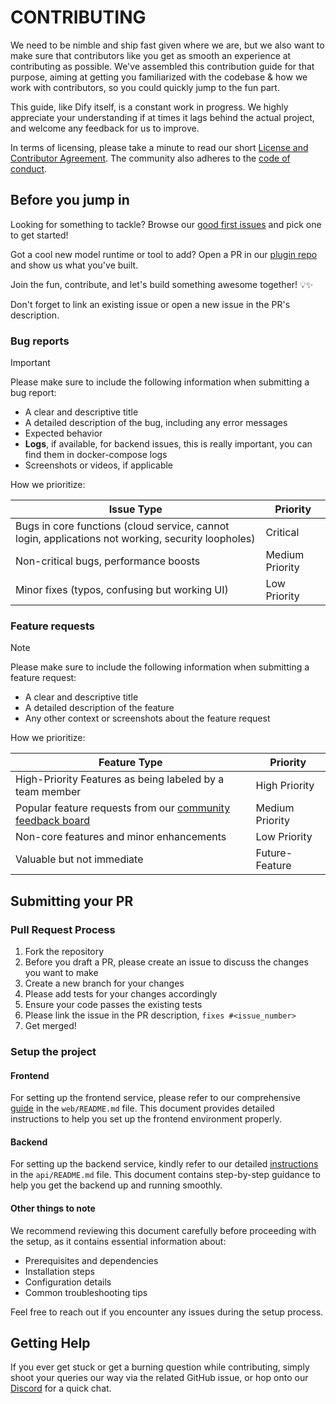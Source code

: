 # CONTRIBUTING


We need to be nimble and ship fast given where we are, but we also want to make sure that contributors like you get as smooth an experience at contributing as possible. We've assembled this contribution guide for that purpose, aiming at getting you familiarized with the codebase & how we work with contributors, so you could quickly jump to the fun part.

This guide, like Dify itself, is a constant work in progress. We highly appreciate your understanding if at times it lags behind the actual project, and welcome any feedback for us to improve.

In terms of licensing, please take a minute to read our short [License and Contributor Agreement](./LICENSE). The community also adheres to the [code of conduct](https://github.com/langgenius/.github/blob/main/CODE_OF_CONDUCT.md).
## Before you jump in
Looking for something to tackle? Browse our [good first issues](https://github.com/langgenius/dify/issues?q=is%3Aissue%20state%3Aopen%20label%3A%22good%20first%20issue%22) and pick one to get started!

Got a cool new model runtime or tool to add? Open a PR in our [plugin repo](https://github.com/langgenius/dify-plugins) and show us what you've built.


Join the fun, contribute, and let's build something awesome together! 💡✨

Don't forget to link an existing issue or open a new issue in the PR's description.

### Bug reports

> [!IMPORTANT]
> Please make sure to include the following information when submitting a bug report:

- A clear and descriptive title
- A detailed description of the bug, including any error messages
- Expected behavior
- **Logs**, if available, for backend issues, this is really important, you can find them in docker-compose logs
- Screenshots or videos, if applicable

How we prioritize:

  | Issue Type                                                   | Priority        |
  | ------------------------------------------------------------ | --------------- |
  | Bugs in core functions (cloud service, cannot login, applications not working, security loopholes) | Critical        |
  | Non-critical bugs, performance boosts                        | Medium Priority |
  | Minor fixes (typos, confusing but working UI)                | Low Priority    |

### Feature requests

> [!NOTE]
> Please make sure to include the following information when submitting a feature request:
- A clear and descriptive title
- A detailed description of the feature
- Any other context or screenshots about the feature request

How we prioritize:

  | Feature Type                                                 | Priority        |
  | ------------------------------------------------------------ | --------------- |
  | High-Priority Features as being labeled by a team member     | High Priority   |
  | Popular feature requests from our [community feedback board](https://github.com/langgenius/dify/discussions/categories/feedbacks) | Medium Priority |
  | Non-core features and minor enhancements                     | Low Priority    |
  | Valuable but not immediate                                   | Future-Feature  |
## Submitting your PR

### Pull Request Process

1. Fork the repository
2. Before you draft a PR, please create an issue to discuss the changes you want to make
3. Create a new branch for your changes
4. Please add tests for your changes accordingly
5. Ensure your code passes the existing tests
6. Please link the issue in the PR description, `fixes #<issue_number>`
7. Get merged! 
### Setup the project

#### Frontend

For setting up the frontend service, please refer to our comprehensive [guide](https://github.com/langgenius/dify/blob/main/web/README.md) in the `web/README.md` file. This document provides detailed instructions to help you set up the frontend environment properly.

#### Backend

For setting up the backend service, kindly refer to our detailed [instructions](https://github.com/langgenius/dify/blob/main/api/README.md) in the `api/README.md` file. This document contains step-by-step guidance to help you get the backend up and running smoothly.
#### Other things to note
We recommend reviewing this document carefully before proceeding with the setup, as it contains essential information about:
- Prerequisites and dependencies
- Installation steps
- Configuration details
- Common troubleshooting tips

Feel free to reach out if you encounter any issues during the setup process.
## Getting Help
If you ever get stuck or get a burning question while contributing, simply shoot your queries our way via the related GitHub issue, or hop onto our [Discord](https://discord.gg/8Tpq4AcN9c) for a quick chat.
